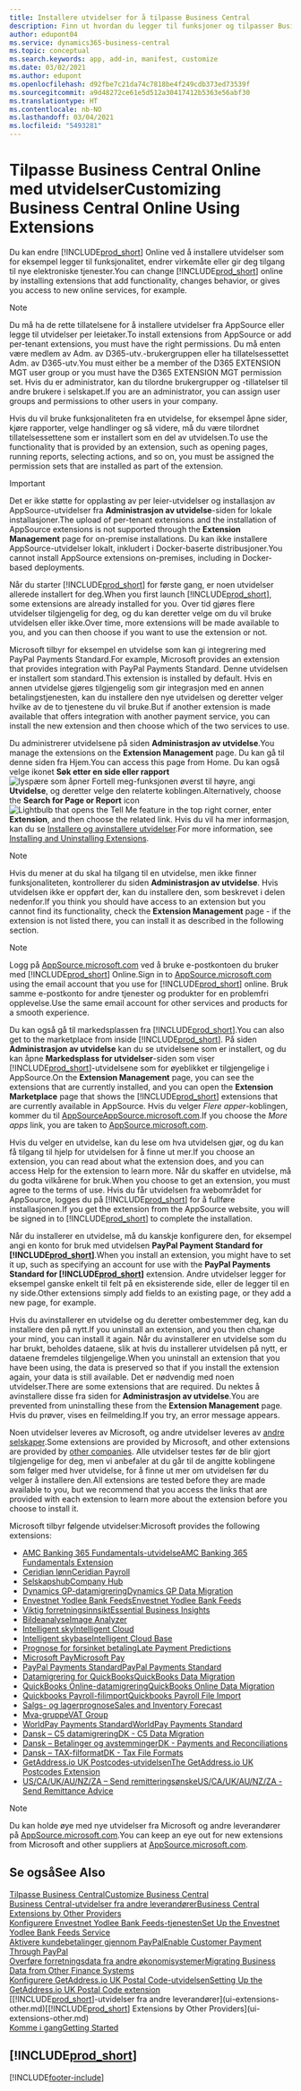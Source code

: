 ```yaml
---
title: Installere utvidelser for å tilpasse Business Central
description: Finn ut hvordan du legger til funksjoner og tilpasser Business Central ved å installere utvidelser.
author: edupont04
ms.service: dynamics365-business-central
ms.topic: conceptual
ms.search.keywords: app, add-in, manifest, customize
ms.date: 03/02/2021
ms.author: edupont
ms.openlocfilehash: d92fbe7c21da74c7818be4f249cdb373ed73539f
ms.sourcegitcommit: a9d48272ce61e5d512a30417412b5363e56abf30
ms.translationtype: HT
ms.contentlocale: nb-NO
ms.lasthandoff: 03/04/2021
ms.locfileid: "5493281"
---
```

# <a name="customizing-business-central-online-using-extensions"></a><span data-ttu-id="4d380-103">Tilpasse Business Central Online med utvidelser</span><span class="sxs-lookup"><span data-stu-id="4d380-103">Customizing Business Central Online Using Extensions</span></span>

<span data-ttu-id="4d380-104">Du kan endre [!INCLUDE[prod_short](includes/prod_short.md)] Online ved å installere utvidelser som for eksempel legger til funksjonalitet, endrer virkemåte eller gir deg tilgang til nye elektroniske tjenester.</span><span class="sxs-lookup"><span data-stu-id="4d380-104">You can change [!INCLUDE[prod_short](includes/prod_short.md)] online by installing extensions that add functionality, changes behavior, or gives you access to new online services, for example.</span></span>

> [!NOTE]
> <span data-ttu-id="4d380-105">Du må ha de rette tillatelsene for å installere utvidelser fra AppSource eller legge til utvidelser per leietaker.</span><span class="sxs-lookup"><span data-stu-id="4d380-105">To install extensions from AppSource or add per-tenant extensions, you must have the right permissions.</span></span> <span data-ttu-id="4d380-106">Du må enten være medlem av Adm. av D365-utv.-brukergruppen eller ha tillatelsessettet Adm. av D365-utv.</span><span class="sxs-lookup"><span data-stu-id="4d380-106">You must either be a member of the D365 EXTENSION MGT user group or you must have the D365 EXTENSION MGT permission set.</span></span> <span data-ttu-id="4d380-107">Hvis du er administrator, kan du tilordne brukergrupper og -tillatelser til andre brukere i selskapet.</span><span class="sxs-lookup"><span data-stu-id="4d380-107">If you are an administrator, you can assign user groups and permissions to other users in your company.</span></span>

<span data-ttu-id="4d380-108">Hvis du vil bruke funksjonaliteten fra en utvidelse, for eksempel åpne sider, kjøre rapporter, velge handlinger og så videre, må du være tilordnet tillatelsessettene som er installert som en del av utvidelsen.</span><span class="sxs-lookup"><span data-stu-id="4d380-108">To use the functionality that is provided by an extension, such as opening pages, running reports, selecting actions, and so on, you must be assigned the permission sets that are installed as part of the extension.</span></span>

> [!IMPORTANT]  
> <span data-ttu-id="4d380-109">Det er ikke støtte for opplasting av per leier-utvidelser og installasjon av AppSource-utvidelser fra **Administrasjon av utvidelse**-siden for lokale installasjoner.</span><span class="sxs-lookup"><span data-stu-id="4d380-109">The upload of per-tenant extensions and the installation of AppSource extensions is not supported through the **Extension Management** page for on-premise installations.</span></span> <span data-ttu-id="4d380-110">Du kan ikke installere AppSource-utvidelser lokalt, inkludert i Docker-baserte distribusjoner.</span><span class="sxs-lookup"><span data-stu-id="4d380-110">You cannot install AppSource extensions on-premises, including in Docker-based deployments.</span></span>

<span data-ttu-id="4d380-111">Når du starter [!INCLUDE[prod_short](includes/prod_short.md)] for første gang, er noen utvidelser allerede installert for deg.</span><span class="sxs-lookup"><span data-stu-id="4d380-111">When you first launch [!INCLUDE[prod_short](includes/prod_short.md)], some extensions are already installed for you.</span></span> <span data-ttu-id="4d380-112">Over tid gjøres flere utvidelser tilgjengelig for deg, og du kan deretter velge om du vil bruke utvidelsen eller ikke.</span><span class="sxs-lookup"><span data-stu-id="4d380-112">Over time, more extensions will be made available to you, and you can then choose if you want to use the extension or not.</span></span>

<span data-ttu-id="4d380-113">Microsoft tilbyr for eksempel en utvidelse som kan gi integrering med PayPal Payments Standard.</span><span class="sxs-lookup"><span data-stu-id="4d380-113">For example, Microsoft provides an extension that provides integration with PayPal Payments Standard.</span></span> <span data-ttu-id="4d380-114">Denne utvidelsen er installert som standard.</span><span class="sxs-lookup"><span data-stu-id="4d380-114">This extension is installed by default.</span></span>
<span data-ttu-id="4d380-115">Hvis en annen utvidelse gjøres tilgjengelig som gir integrasjon med en annen betalingstjenesten, kan du installere den nye utvidelsen og deretter velger hvilke av de to tjenestene du vil bruke.</span><span class="sxs-lookup"><span data-stu-id="4d380-115">But if another extension is made available that offers integration with another payment service, you can install the new extension and then choose which of the two services to use.</span></span>  

<span data-ttu-id="4d380-116">Du administrerer utvidelsene på siden **Administrasjon av utvidelse**.</span><span class="sxs-lookup"><span data-stu-id="4d380-116">You manage the extensions on the **Extension Management** page.</span></span> <span data-ttu-id="4d380-117">Du kan gå til denne siden fra Hjem.</span><span class="sxs-lookup"><span data-stu-id="4d380-117">You can access this page from Home.</span></span> <span data-ttu-id="4d380-118">Du kan også velge ikonet **Søk etter en side eller rapport** ![lyspære som åpner Fortell meg-funksjonen](media/ui-search/search_small.png "Fortell hva du vil gjøre") øverst til høyre, angi **Utvidelse**, og deretter velge den relaterte koblingen.</span><span class="sxs-lookup"><span data-stu-id="4d380-118">Alternatively, choose the **Search for Page or Report** icon ![Lightbulb that opens the Tell Me feature](media/ui-search/search_small.png "Tell me what you want to do") in the top right corner, enter **Extension**, and then choose the related link.</span></span> <span data-ttu-id="4d380-119">Hvis du vil ha mer informasjon, kan du se [Installere og avinstallere utvidelser](ui-extensions-install-uninstall.md).</span><span class="sxs-lookup"><span data-stu-id="4d380-119">For more information, see [Installing and Uninstalling Extensions](ui-extensions-install-uninstall.md).</span></span>

> [!NOTE]  
> <span data-ttu-id="4d380-120">Hvis du mener at du skal ha tilgang til en utvidelse, men ikke finner funksjonaliteten, kontrollerer du siden **Administrasjon av utvidelse**. Hvis utvidelsen ikke er oppført der, kan du installere den, som beskrevet i delen nedenfor.</span><span class="sxs-lookup"><span data-stu-id="4d380-120">If you think you should have access to an extension but you cannot find its functionality, check the **Extension Management** page - if the extension is not listed there, you can install it as described in the following section.</span></span>  

> [!NOTE]  
> <span data-ttu-id="4d380-121">Logg på [AppSource.microsoft.com](https://appsource.microsoft.com/) ved å bruke e-postkontoen du bruker med [!INCLUDE[prod_short](includes/prod_short.md)] Online.</span><span class="sxs-lookup"><span data-stu-id="4d380-121">Sign in to [AppSource.microsoft.com](https://appsource.microsoft.com/) using the email account that you use for [!INCLUDE[prod_short](includes/prod_short.md)] online.</span></span> <span data-ttu-id="4d380-122">Bruk samme e-postkonto for andre tjenester og produkter for en problemfri opplevelse.</span><span class="sxs-lookup"><span data-stu-id="4d380-122">Use the same email account for other services and products for a smooth experience.</span></span>  

<span data-ttu-id="4d380-123">Du kan også gå til markedsplassen fra [!INCLUDE[prod_short](includes/prod_short.md)].</span><span class="sxs-lookup"><span data-stu-id="4d380-123">You can also get to the marketplace from inside [!INCLUDE[prod_short](includes/prod_short.md)].</span></span> <span data-ttu-id="4d380-124">På siden **Administrasjon av utvidelse** kan du se utvidelsene som er installert, og du kan åpne **Markedsplass for utvidelser**-siden som viser [!INCLUDE[prod_short](includes/prod_short.md)]-utvidelsene som for øyeblikket er tilgjengelige i AppSource.</span><span class="sxs-lookup"><span data-stu-id="4d380-124">On the **Extension Management** page, you can see the extensions that are currently installed, and you can open the **Extension Marketplace** page that shows the [!INCLUDE[prod_short](includes/prod_short.md)] extensions that are currently available in AppSource.</span></span> <span data-ttu-id="4d380-125">Hvis du velger *Flere apper*-koblingen, kommer du til [AppSourceAppSource.microsoft.com](https://appsource.microsoft.com/marketplace/apps?product=dynamics-365%3Bdynamics-365-business-central&page=1).</span><span class="sxs-lookup"><span data-stu-id="4d380-125">If you choose the *More apps* link, you are taken to [AppSource.microsoft.com](https://appsource.microsoft.com/marketplace/apps?product=dynamics-365%3Bdynamics-365-business-central&page=1).</span></span>  

<span data-ttu-id="4d380-126">Hvis du velger en utvidelse, kan du lese om hva utvidelsen gjør, og du kan få tilgang til hjelp for utvidelsen for å finne ut mer.</span><span class="sxs-lookup"><span data-stu-id="4d380-126">If you choose an extension, you can read about what the extension does, and you can access Help for the extension to learn more.</span></span> <span data-ttu-id="4d380-127">Når du skaffer en utvidelse, må du godta vilkårene for bruk.</span><span class="sxs-lookup"><span data-stu-id="4d380-127">When you choose to get an extension, you must agree to the terms of use.</span></span> <span data-ttu-id="4d380-128">Hvis du får utvidelsen fra webområdet for AppSource, logges du på [!INCLUDE[prod_short](includes/prod_short.md)] for å fullføre installasjonen.</span><span class="sxs-lookup"><span data-stu-id="4d380-128">If you get the extension from the AppSource website, you will be signed in to [!INCLUDE[prod_short](includes/prod_short.md)] to complete the installation.</span></span>  

<span data-ttu-id="4d380-129">Når du installerer en utvidelse, må du kanskje konfigurere den, for eksempel angi en konto for bruk med utvidelsen **PayPal Payment Standard for [!INCLUDE[prod_short](includes/prod_short.md)]**.</span><span class="sxs-lookup"><span data-stu-id="4d380-129">When you install an extension, you might have to set it up, such as specifying an account for use with the **PayPal Payments Standard for [!INCLUDE[prod_short](includes/prod_short.md)]** extension.</span></span>
<span data-ttu-id="4d380-130">Andre utvidelser legger for eksempel ganske enkelt til felt på en eksisterende side, eller de legger til en ny side.</span><span class="sxs-lookup"><span data-stu-id="4d380-130">Other extensions simply add fields to an existing page, or they add a new page, for example.</span></span>   

<span data-ttu-id="4d380-131">Hvis du avinstallerer en utvidelse og du deretter ombestemmer deg, kan du installere den på nytt.</span><span class="sxs-lookup"><span data-stu-id="4d380-131">If you uninstall an extension, and you then change your mind, you can install it again.</span></span> <span data-ttu-id="4d380-132">Når du avinstallerer en utvidelse som du har brukt, beholdes dataene, slik at hvis du installerer utvidelsen på nytt, er dataene fremdeles tilgjengelige.</span><span class="sxs-lookup"><span data-stu-id="4d380-132">When you uninstall an extension that you have been using, the data is preserved so that if you install the extension again, your data is still available.</span></span> <span data-ttu-id="4d380-133">Det er nødvendig med noen utvidelser.</span><span class="sxs-lookup"><span data-stu-id="4d380-133">There are some extensions that are required.</span></span> <span data-ttu-id="4d380-134">Du nektes å avinstallere disse fra siden for **Administrasjon av utvidelse**.</span><span class="sxs-lookup"><span data-stu-id="4d380-134">You are prevented from uninstalling these from the **Extension Management** page.</span></span> <span data-ttu-id="4d380-135">Hvis du prøver, vises en feilmelding.</span><span class="sxs-lookup"><span data-stu-id="4d380-135">If you try, an error message appears.</span></span>  

<span data-ttu-id="4d380-136">Noen utvidelser leveres av Microsoft, og andre utvidelser leveres av [andre selskaper](ui-extensions-other.md).</span><span class="sxs-lookup"><span data-stu-id="4d380-136">Some extensions are provided by Microsoft, and other extensions are provided by [other companies](ui-extensions-other.md).</span></span> <span data-ttu-id="4d380-137">Alle utvidelser testes før de blir gjort tilgjengelige for deg, men vi anbefaler at du går til de angitte koblingene som følger med hver utvidelse, for å finne ut mer om utvidelsen før du velger å installere den.</span><span class="sxs-lookup"><span data-stu-id="4d380-137">All extensions are tested before they are made available to you, but we recommend that you access the links that are provided with each extension to learn more about the extension before you choose to install it.</span></span>  

<span data-ttu-id="4d380-138">Microsoft tilbyr følgende utvidelser:</span><span class="sxs-lookup"><span data-stu-id="4d380-138">Microsoft provides the following extensions:</span></span>  

* [<span data-ttu-id="4d380-139">AMC Banking 365 Fundamentals-utvidelse</span><span class="sxs-lookup"><span data-stu-id="4d380-139">AMC Banking 365 Fundamentals Extension</span></span>](ui-extensions-amc-banking.md)
* [<span data-ttu-id="4d380-140">Ceridian lønn</span><span class="sxs-lookup"><span data-stu-id="4d380-140">Ceridian Payroll</span></span>](ui-extensions-ceridian-payroll.md)
* [<span data-ttu-id="4d380-141">Selskapshub</span><span class="sxs-lookup"><span data-stu-id="4d380-141">Company Hub</span></span>](ui-extensions-company-hub.md)  
* [<span data-ttu-id="4d380-142">Dynamics GP-datamigrering</span><span class="sxs-lookup"><span data-stu-id="4d380-142">Dynamics GP Data Migration</span></span>](ui-extensions-dynamicsgp-data-migration.md)
* [<span data-ttu-id="4d380-143">Envestnet Yodlee Bank Feeds</span><span class="sxs-lookup"><span data-stu-id="4d380-143">Envestnet Yodlee Bank Feeds</span></span>](ui-extensions-yodlee-bank-feeds.md)
* [<span data-ttu-id="4d380-144">Viktig forretningsinnsikt</span><span class="sxs-lookup"><span data-stu-id="4d380-144">Essential Business Insights</span></span>](ui-extensions-essential-business-insights.md)
* [<span data-ttu-id="4d380-145">Bildeanalyse</span><span class="sxs-lookup"><span data-stu-id="4d380-145">Image Analyzer</span></span>](ui-extensions-image-analyzer.md)
* [<span data-ttu-id="4d380-146">Intelligent sky</span><span class="sxs-lookup"><span data-stu-id="4d380-146">Intelligent Cloud</span></span>](ui-extensions-data-replication.md)
* [<span data-ttu-id="4d380-147">Intelligent skybase</span><span class="sxs-lookup"><span data-stu-id="4d380-147">Intelligent Cloud Base</span></span>](ui-extensions-intelligent-cloud.md)  
* [<span data-ttu-id="4d380-148">Prognose for forsinket betaling</span><span class="sxs-lookup"><span data-stu-id="4d380-148">Late Payment Predictions</span></span>](ui-extensions-late-payment-prediction.md)
* [<span data-ttu-id="4d380-149">Microsoft Pay</span><span class="sxs-lookup"><span data-stu-id="4d380-149">Microsoft Pay</span></span>](ui-extensions-microsoft-pay-payments.md)
* [<span data-ttu-id="4d380-150">PayPal Payments Standard</span><span class="sxs-lookup"><span data-stu-id="4d380-150">PayPal Payments Standard</span></span>](ui-extensions-paypal-payments-standard.md)
* [<span data-ttu-id="4d380-151">Datamigrering for QuickBooks</span><span class="sxs-lookup"><span data-stu-id="4d380-151">QuickBooks Data Migration</span></span>](ui-extensions-quickbooks-data-migration.md)
* [<span data-ttu-id="4d380-152">QuickBooks Online-datamigrering</span><span class="sxs-lookup"><span data-stu-id="4d380-152">QuickBooks Online Data Migration</span></span>](ui-extensions-quickbooks-online-data-migration.md)
* [<span data-ttu-id="4d380-153">Quickbooks Payroll-filimport</span><span class="sxs-lookup"><span data-stu-id="4d380-153">Quickbooks Payroll File Import</span></span>](ui-extensions-quickbooks-payroll.md)
* [<span data-ttu-id="4d380-154">Salgs- og lagerprognose</span><span class="sxs-lookup"><span data-stu-id="4d380-154">Sales and Inventory Forecast</span></span>](ui-extensions-sales-forecast.md)
* [<span data-ttu-id="4d380-155">Mva-gruppe</span><span class="sxs-lookup"><span data-stu-id="4d380-155">VAT Group</span></span>](ui-extensions-vat-group.md)
* [<span data-ttu-id="4d380-156">WorldPay Payments Standard</span><span class="sxs-lookup"><span data-stu-id="4d380-156">WorldPay Payments Standard</span></span>](ui-extensions-worldpay-payments-standard.md)
* [<span data-ttu-id="4d380-157">Dansk – C5 datamigrering</span><span class="sxs-lookup"><span data-stu-id="4d380-157">DK - C5 Data Migration</span></span>](ui-extensions-c5-data-migration.md)
* [<span data-ttu-id="4d380-158">Dansk – Betalinger og avstemminger</span><span class="sxs-lookup"><span data-stu-id="4d380-158">DK - Payments and Reconciliations</span></span>](ui-extensions-payments-reconciliation-formats-dk.md)
* [<span data-ttu-id="4d380-159">Dansk – TAX-filformat</span><span class="sxs-lookup"><span data-stu-id="4d380-159">DK - Tax File Formats</span></span>](ui-extensions-tax-file-formats-dk.md)
* [<span data-ttu-id="4d380-160">GetAddress.io UK Postcodes-utvidelsen</span><span class="sxs-lookup"><span data-stu-id="4d380-160">The GetAddress.io UK Postcodes Extension</span></span>](LocalFunctionality/UnitedKingdom/ui-extensions-getaddressio.md)  
* [<span data-ttu-id="4d380-161">US/CA/UK/AU/NZ/ZA – Send remitteringsønske</span><span class="sxs-lookup"><span data-stu-id="4d380-161">US/CA/UK/AU/NZ/ZA - Send Remittance Advice</span></span>](ui-extensions-send-remittance-advice.md)

> [!NOTE]  
> <span data-ttu-id="4d380-162">Du kan holde øye med nye utvidelser fra Microsoft og andre leverandører på [AppSource.microsoft.com](https://appsource.microsoft.com/marketplace/apps?product=dynamics-365%3Bdynamics-365-business-central&page=1).</span><span class="sxs-lookup"><span data-stu-id="4d380-162">You can keep an eye out for new extensions from Microsoft and other suppliers at [AppSource.microsoft.com](https://appsource.microsoft.com/marketplace/apps?product=dynamics-365%3Bdynamics-365-business-central&page=1).</span></span>

## <a name="see-also"></a><span data-ttu-id="4d380-163">Se også</span><span class="sxs-lookup"><span data-stu-id="4d380-163">See Also</span></span>

[<span data-ttu-id="4d380-164">Tilpasse Business Central</span><span class="sxs-lookup"><span data-stu-id="4d380-164">Customize Business Central</span></span>](ui-customizing-overview.md)  
[<span data-ttu-id="4d380-165">Business Central-utvidelser fra andre leverandører</span><span class="sxs-lookup"><span data-stu-id="4d380-165">Business Central Extensions by Other Providers</span></span>](ui-extensions-other.md)  
[<span data-ttu-id="4d380-166">Konfigurere Envestnet Yodlee Bank Feeds-tjenesten</span><span class="sxs-lookup"><span data-stu-id="4d380-166">Set Up the Envestnet Yodlee Bank Feeds Service</span></span>](bank-how-setup-bank-statement-service.md)  
[<span data-ttu-id="4d380-167">Aktivere kundebetalinger gjennom PayPal</span><span class="sxs-lookup"><span data-stu-id="4d380-167">Enable Customer Payment Through PayPal</span></span>](sales-how-enable-payment-service-extensions.md)  
[<span data-ttu-id="4d380-168">Overføre forretningsdata fra andre økonomisystemer</span><span class="sxs-lookup"><span data-stu-id="4d380-168">Migrating Business Data from Other Finance Systems</span></span>](across-import-data-configuration-packages.md)  
[<span data-ttu-id="4d380-169">Konfigurere GetAddress.io UK Postal Code-utvidelsen</span><span class="sxs-lookup"><span data-stu-id="4d380-169">Setting Up the GetAddress.io UK Postal Code extension</span></span>](LocalFunctionality/UnitedKingdom/uk-setup-postal-code-service.md)  
<span data-ttu-id="4d380-170">[[!INCLUDE[prod_short](includes/prod_short.md)]-utvidelser fra andre leverandører](ui-extensions-other.md)</span><span class="sxs-lookup"><span data-stu-id="4d380-170">[[!INCLUDE[prod_short](includes/prod_short.md)] Extensions by Other Providers](ui-extensions-other.md)</span></span>  
[<span data-ttu-id="4d380-171">Komme i gang</span><span class="sxs-lookup"><span data-stu-id="4d380-171">Getting Started</span></span>](product-get-started.md)  

## [!INCLUDE[prod_short](includes/free_trial_md.md)]  


[!INCLUDE[footer-include](includes/footer-banner.md)]
